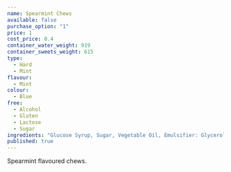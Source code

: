 ```yaml
---
name: Spearmint Chews
available: false
purchase_option: "1"
price: 1
cost_price: 0.4
container_water_weight: 919
container_sweets_weight: 615
type: 
  - Hard
  - Mint
flavour: 
  - Mint
colour: 
  - Blue
free: 
  - Alcohol
  - Gluten
  - Lactose
  - Sugar
ingredients: "Glucose Syrup, Sugar, Vegetable Oil, Emulsifier: Glycerol Mono Stearate, Flavours: Spearmint Oil"
published: true
---
```

Spearmint flavoured chews.
